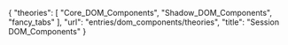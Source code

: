 {
    "theories": [
        "Core_DOM_Components",
        "Shadow_DOM_Components",
        "fancy_tabs"
    ],
    "url": "entries/dom_components/theories",
    "title": "Session DOM_Components"
}